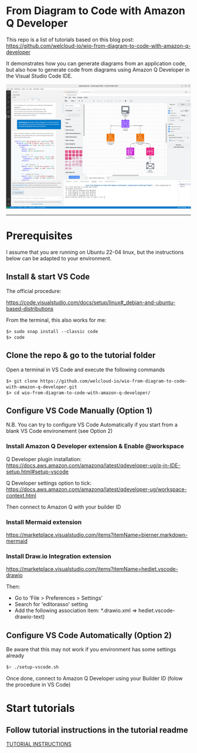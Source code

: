 # **From Diagram to Code with Amazon Q Developer**

This repo is a list of tutorials based on this blog post:
https://github.com/welcloud-io/wio-from-diagram-to-code-with-amazon-q-developer

It demonstrates how you can generate diagrams from an application code, but also how to generate code from diagrams using Amazon Q Developer in the Visual Studio Code IDE.

![test](screenshots/vscode-bigpicture.png)

---

# Prerequisites

I assume that you are running on Ubuntu 22-04 linux, but the instructions below can be adapted to your environment.

## Install & start VS Code

The official procedure:

https://code.visualstudio.com/docs/setup/linux#_debian-and-ubuntu-based-distributions

From the terminal, this also works for me:

```
$> sudo snap install --classic code
$> code
```

## Clone the repo & go to the tutorial folder

Open a terminal in VS Code and execute the following commands

```
$> git clone https://github.com/welcloud-io/wio-from-diagram-to-code-with-amazon-q-developer.git
$> cd wio-from-diagram-to-code-with-amazon-q-developer/
```

## Configure VS Code Manually (Option 1)

N.B. You can try to configure VS Code Automatically if you start from a blank VS Code environement (see Option 2)

### Install Amazon Q Developer extension & Enable @workspace

Q Developer plugin installation:
https://docs.aws.amazon.com/amazonq/latest/qdeveloper-ug/q-in-IDE-setup.html#setup-vscode

Q Developer settings option to tick: https://docs.aws.amazon.com/amazonq/latest/qdeveloper-ug/workspace-context.html

Then connect to Amazon Q with your builder ID

### Install Mermaid extension

https://marketplace.visualstudio.com/items?itemName=bierner.markdown-mermaid

### Install Draw.io Integration extension

https://marketplace.visualstudio.com/items?itemName=hediet.vscode-drawio

Then:
- Go to 'File > Preferences > Settings' 
- Search for 'editorasso' setting 
- Add the following association item: *.drawio.xml => hediet.vscode-drawio-text)

## Configure VS Code Automatically (Option 2)

Be aware that this may not work if you environment has some settings already

```bash
$> ./setup-vscode.sh
```

Once done, connect to Amazon Q Developer using your Builder ID (folow the procedure in VS Code)

# Start tutorials

## Follow tutorial instructions in the tutorial readme

[TUTORIAL INSTRUCTIONS](_playground/README.md)